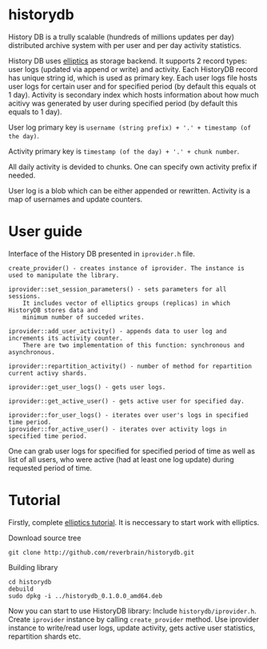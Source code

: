 historydb
=========

History DB is a trully scalable (hundreds of millions updates per day) distributed archive system
with per user and per day activity statistics.

History DB uses [elliptics](http://reverbrain.com/elliptics) as storage backend.
It supports 2 record types: user logs (updated via append or write) and activity.
Each HistoryDB record has unique string id, which is used as primary key.
Each user logs file hosts user logs for certain user and for specified period (by default this equals ot 1 day).
Activity is secondary index which hosts information about how much acitivy
was generated by user during specified period (by default this equals to 1 day).

User log primary key is `username (string prefix) + '.' + timestamp (of the day)`.

Activity primary key is `timestamp (of the day) + '.' + chunk number`.

All daily activity is devided to chunks.
One can specify own activity prefix if needed.

User log is a blob which can be either appended or rewritten.
Activity is a map of usernames and update counters.


User guide
===========

Interface of the History DB presented in `iprovider.h` file.

	create_provider() - creates instance of iprovider. The instance is used to manipulate the library.

	iprovider::set_session_parameters() - sets parameters for all sessions.
		It includes vector of elliptics groups (replicas) in which HistoryDB stores data and
		minimum number of succeded writes.

	iprovider::add_user_activity() - appends data to user log and increments its activity counter.
		There are two implementation of this function: synchronous and asynchronous.

	iprovider::repartition_activity() - number of method for repartition current activy shards.

	iprovider::get_user_logs() - gets user logs.

	iprovider::get_active_user() - gets active user for specified day.

	iprovider::for_user_logs() - iterates over user's logs in specified time period.
	iprovider::for_active_user() - iterates over activity logs in specified time period.

One can grab user logs for specified for specified period of time as well as list of all users,
who were active (had at least one log update) during requested period of time.

Tutorial
=========
Firstly, complete [elliptics tutorial](http://doc.reverbrain.com/elliptics:server-tutorial).
It is neccessary to start work with elliptics.

Download source tree

	git clone http://github.com/reverbrain/historydb.git

Building library

	cd historydb
	debuild
	sudo dpkg -i ../historydb_0.1.0.0_amd64.deb

Now you can start to use HistoryDB library:
Include `historydb/iprovider.h`.
Create `iprovider` instance by calling `create_provider` method.
Use iprovider instance to write/read user logs, update activity, gets active user statistics, repartition shards etc.
